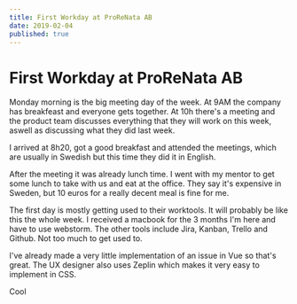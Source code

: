 ```yaml
---
title: First Workday at ProReNata AB
date: 2019-02-04
published: true
---
```


# First Workday at ProReNata AB

Monday morning is the big meeting day of the week. At 9AM the company has breakfeast and everyone gets together. 
At 10h there's a meeting and the product team discusses everything that they will work on this week, aswell as discussing what they did last week. 

I arrived at 8h20, got a good breakfast and attended the meetings, which are usually in Swedish but this time they did it in English.


After the meeting it was already lunch time. I went with my mentor to get some lunch to take with us and eat at the office. They say it's expensive in Sweden, but 10 euros for a really decent meal is fine for me.


The first day is mostly getting used to their worktools. It will probably be like this the whole week. I received a macbook for the 3 months I'm here and have to use webstorm. The other tools include Jira, Kanban, Trello and Github. Not too much to get used to.


I've already made a very little implementation of an issue in Vue so that's great. The UX designer also uses Zeplin which makes it very easy to implement in CSS.

Cool